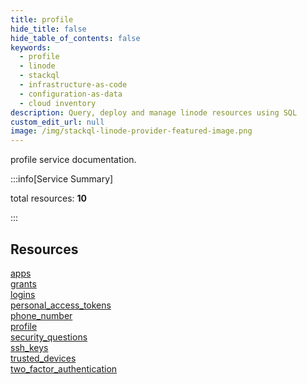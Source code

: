 ```yaml
---
title: profile
hide_title: false
hide_table_of_contents: false
keywords:
  - profile
  - linode
  - stackql
  - infrastructure-as-code
  - configuration-as-data
  - cloud inventory
description: Query, deploy and manage linode resources using SQL
custom_edit_url: null
image: /img/stackql-linode-provider-featured-image.png
---
```


profile service documentation.

:::info[Service Summary]

total resources: __10__  

:::

## Resources
<div class="row">
<div class="providerDocColumn">
<a href="/services/profile/apps/">apps</a><br />
<a href="/services/profile/grants/">grants</a><br />
<a href="/services/profile/logins/">logins</a><br />
<a href="/services/profile/personal_access_tokens/">personal_access_tokens</a><br />
<a href="/services/profile/phone_number/">phone_number</a>
</div>
<div class="providerDocColumn">
<a href="/services/profile/profile/">profile</a><br />
<a href="/services/profile/security_questions/">security_questions</a><br />
<a href="/services/profile/ssh_keys/">ssh_keys</a><br />
<a href="/services/profile/trusted_devices/">trusted_devices</a><br />
<a href="/services/profile/two_factor_authentication/">two_factor_authentication</a>
</div>
</div>